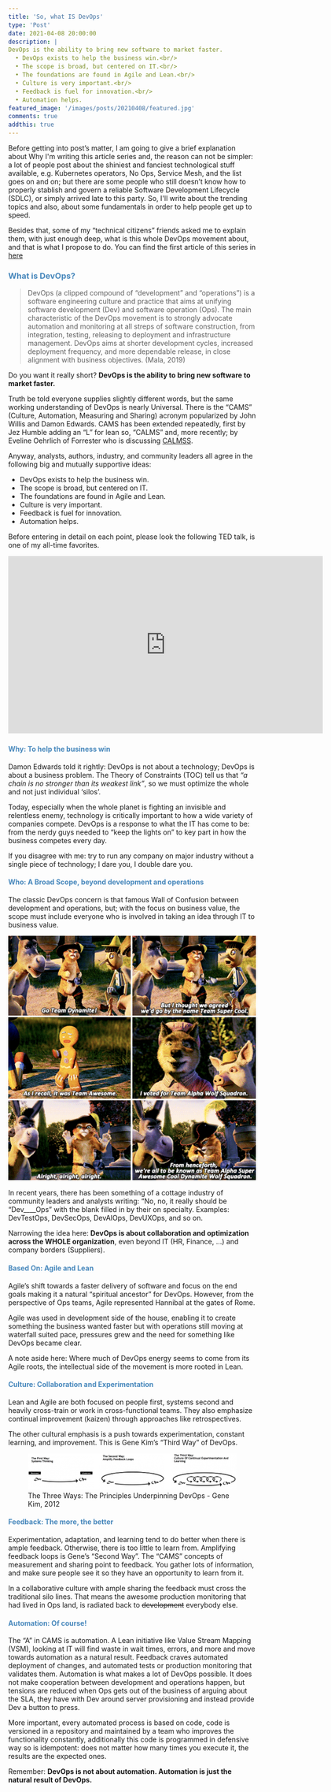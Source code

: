 ```yaml
---
title: 'So, what IS DevOps'
type: 'Post'
date: 2021-04-08 20:00:00
description: |
DevOps is the ability to bring new software to market faster.
  •	DevOps exists to help the business win.<br/>
  •	The scope is broad, but centered on IT.<br/>
  •	The foundations are found in Agile and Lean.<br/>
  •	Culture is very important.<br/>
  •	Feedback is fuel for innovation.<br/>
  •	Automation helps.
featured_image: '/images/posts/20210408/featured.jpg'
comments: true
addthis: true
---
```


Before getting into post’s matter, I am going to give a brief explanation about Why I'm writing this article series and, the reason can not be simpler: a lot of people post about the shiniest and fanciest technological stuff available, e.g. Kubernetes operators, No Ops, Service Mesh, and the list goes on and on; but there are some people who still doesn’t know how to properly stablish and govern a reliable Software Development Lifecycle (SDLC), or simply arrived late to this party. So, I'll write about the trending topics and also, about some fundamentals in order to help people get up to speed.

Besides that, some of my “technical citizens” friends asked me to explain them, with just enough deep, what is this whole DevOps movement about, and that is what I propose to do. You can find the first article of this series in [here](/blog/2021/04/04/devops-what-is-not/)

### <span style="color:#4888bc">What is DevOps?</span>
> DevOps (a clipped compound of “development” and “operations”) is a software engineering culture and practice that aims at unifying software development (Dev) and software operation (Ops). The main characteristic of the DevOps movement is to strongly advocate automation and monitoring at all streps of software construction, from integration, testing, releasing to deployment and infrastructure management. DevOps aims at shorter development cycles, increased deployment frequency, and more dependable release, in close alignment with business objectives. (Mala, 2019)

Do you want it really short? **DevOps is the ability to bring new software to market faster.**

Truth be told everyone supplies slightly different words, but the same working understanding of DevOps is nearly Universal. There is the “CAMS” (Culture, Automation, Measuring and Sharing) acronym popularized by John Willis and Damon Edwards. CAMS has been extended repeatedly, first by Jez Humble adding an “L” for lean so, “CALMS” and, more recently; by Eveline Oehrlich of Forrester who is discussing [CALMSS](https://go.forrester.com/blogs/15-03-02-devops_now_with_calmss/).

Anyway, analysts, authors, industry, and community leaders all agree in the following big and mutually supportive ideas:
* DevOps exists to help the business win.
* The scope is broad, but centered on IT.
* The foundations are found in Agile and Lean.
* Culture is very important.
* Feedback is fuel for innovation.
* Automation helps.

Before entering in detail on each point, please look the following TED talk, is one of my all-time favorites.
<iframe src="https://www.youtube.com/embed/7zFeuSagktM" width="640" height="360" frameborder="0" webkitallowfullscreen mozallowfullscreen allowfullscreen></iframe>

#### <span style="color:#4888bc">Why: To help the business win</span>

Damon Edwards told it rightly: DevOps is not about a technology; DevOps is about a business problem. The Theory of Constraints (TOC) tell us that *“a chain is no stronger than its weakest link”*, so we must optimize the whole and not just individual ‘silos’.

Today, especially when the whole planet is fighting an invisible and relentless enemy, technology is critically important to how a wide variety of companies compete. DevOps is a response to what the IT has come to be: from the nerdy guys needed to “keep the lights on” to key part in how the business competes every day.

If you disagree with me: try to run any company on major industry without a single piece of technology; I dare you, I double dare you.

#### <span style="color:#4888bc">Who: A Broad Scope, beyond development and operations</span>
The classic DevOps concern is that famous Wall of Confusion between development and operations, but; with the focus on business value, the scope must include everyone who is involved in taking an idea through IT to business value.

<img src="/images/posts/20210408/teamalphasuperawesome.jpg" width="640">

In recent years, there has been something of a cottage industry of community leaders and analysts writing: “No, no, it really should be “Dev____Ops” with the blank filled in by their on specialty. Examples: DevTestOps, DevSecOps, DevAIOps, DevUXOps, and so on.

Narrowing the idea here: **DevOps is about collaboration and optimization across the WHOLE organization**, even beyond IT (HR, Finance, …) and company borders (Suppliers).

#### <span style="color:#4888bc">Based On: Agile and Lean</span>
Agile’s shift towards a faster delivery of software and focus on the end goals making it a natural “spiritual ancestor” for DevOps. However, from the perspective of Ops teams, Agile represented Hannibal at the gates of Rome.

Agile was used in development side of the house, enabling it to create something the business wanted faster but with operations still moving at waterfall suited pace, pressures grew and the need for something like DevOps became clear.

A note aside here: Where much of DevOps energy seems to come from its Agile roots, the intellectual side of the movement is more rooted in Lean.

#### <span style="color:#4888bc">Culture: Collaboration and Experimentation</span>
Lean and Agile are both focused on people first, systems second and heavily cross-train or work in cross-functional teams. They also emphasize continual improvement (kaizen) through approaches like retrospectives.

The other cultural emphasis is a push towards experimentation, constant learning, and improvement. This is Gene Kim’s “Third Way” of DevOps.

<figure>
<a href="https://itrevolution.com/the-three-ways-principles-underpinning-devops/" target="_blank"><img src="/images/posts/20210408/3ways.png"></a>
<figcaption>The Three Ways: The Principles Underpinning DevOps - Gene Kim, 2012</figcaption>
</figure>

#### <span style="color:#4888bc">Feedback: The more, the better</span>
Experimentation, adaptation, and learning tend to do better when there is ample feedback. Otherwise, there is too little to learn from. Amplifying feedback loops is Gene’s “Second Way”. The “CAMS” concepts of measurement and sharing point to feedback. You gather lots of information, and make sure people see it so they have an opportunity to learn from it.

In a collaborative culture with ample sharing the feedback must cross the traditional silo lines. That means the awesome production monitoring that had lived in Ops land, is radiated back to ~~development~~ everybody else.

#### <span style="color:#4888bc">Automation: Of course!</span>
The “A” in CAMS is automation. A Lean initiative like Value Stream Mapping (VSM), looking at IT will find waste in wait times, errors, and more and move towards automation as a natural result. Feedback craves automated deployment of changes, and automated tests or production monitoring that validates them. Automation is what makes a lot of DevOps possible. It does not make cooperation between development and operations happen, but tensions are reduced when Ops gets out of the business of arguing about the SLA, they have with Dev around server provisioning and instead provide Dev a button to press.

More important, every automated process is based on code, code is versioned in a repository and maintained by a team who improves the functionality constantly, additionally this code is programmed in defensive way so is idempotent: does not matter how many times you execute it, the results are the expected ones.

Remember: **DevOps is not about automation. Automation is just the natural result of DevOps.**
